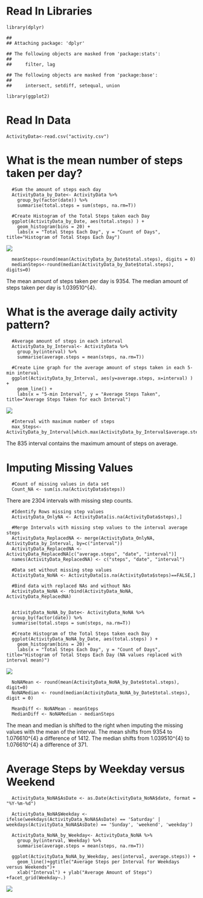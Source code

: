 Read In Libraries
=================

    library(dplyr)

    ## 
    ## Attaching package: 'dplyr'

    ## The following objects are masked from 'package:stats':
    ## 
    ##     filter, lag

    ## The following objects are masked from 'package:base':
    ## 
    ##     intersect, setdiff, setequal, union

    library(ggplot2)

Read In Data
============

    ActivityData<-read.csv("activity.csv")

What is the mean number of steps taken per day?
===============================================

      #Sum the amount of steps each day
      ActivityData_by_Date<- ActivityData %>%
        group_by(factor(date)) %>%
        summarise(total.steps = sum(steps, na.rm=T))

      #Create Histogram of the Total Steps taken each Day
      ggplot(ActivityData_by_Date, aes(total.steps) ) + 
        geom_histogram(bins = 20) +
        labs(x = "Total Steps Each Day", y = "Count of Days", title="Histogram of Total Steps Each Day")

![](PA1_template_files/figure-markdown_strict/TotalSteps-1.png)

      meanSteps<-round(mean(ActivityData_by_Date$total.steps), digits = 0)
      medianSteps<-round(median(ActivityData_by_Date$total.steps), digits=0)

The mean amount of steps taken per day is 9354. The median amount of
steps taken per day is 1.039510^{4}.

What is the average daily activity pattern?
===========================================

      #Average amount of steps in each interval
      ActivityData_by_Interval<- ActivityData %>%
        group_by(interval) %>%
        summarise(average.steps = mean(steps, na.rm=T))

      #Create Line graph for the average amount of steps taken in each 5-min interval
      ggplot(ActivityData_by_Interval, aes(y=average.steps, x=interval) ) + 
        geom_line() +
        labs(x = "5-min Interval", y = "Average Steps Taken", title="Average Steps Taken for each Interval")

![](PA1_template_files/figure-markdown_strict/AverageStepsPerInterval-1.png)

      #Interval with maximum number of steps
      max_Steps<-ActivityData_by_Interval[which.max(ActivityData_by_Interval$average.steps),]

The 835 interval contains the maximum amount of steps on average.

Imputing Missing Values
=======================

      #Count of missing values in data set
      Count_NA <- sum(is.na(ActivityData$steps))

There are 2304 intervals with missing step counts.

      #Identify Rows missing step values
      ActivityData_OnlyNA <- ActivityData[is.na(ActivityData$steps),]

      #Merge Intervals with missing step values to the interval average steps
      ActivityData_ReplacedNA <- merge(ActivityData_OnlyNA, ActivityData_by_Interval, by=c("interval"))
      ActivityData_ReplacedNA <- ActivityData_ReplacedNA[c("average.steps", "date", "interval")]
      names(ActivityData_ReplacedNA) <- c("steps", "date", "interval")
      
      #Data set without missing step values
      ActivityData_NoNA <- ActivityData[is.na(ActivityData$steps)==FALSE,]
      
      #Bind data with replaced NAs and without NAs
      ActivityData_NoNA <- rbind(ActivityData_NoNA, ActivityData_ReplacedNA)
      
      
      ActivityData_NoNA_by_Date<- ActivityData_NoNA %>%
      group_by(factor(date)) %>%
      summarise(total.steps = sum(steps, na.rm=T))

      #Create Histogram of the Total Steps taken each Day
      ggplot(ActivityData_NoNA_by_Date, aes(total.steps) ) + 
        geom_histogram(bins = 20) +
        labs(x = "Total Steps Each Day", y = "Count of Days", title="Histogram of Total Steps Each Day (NA values replaced with interval mean)")

![](PA1_template_files/figure-markdown_strict/Histogram%20with%20NA%20replaced%20with%20interval%20mean-1.png)

      NoNAMean <- round(mean(ActivityData_NoNA_by_Date$total.steps), digit=0)
      NoNAMedian <- round(median(ActivityData_NoNA_by_Date$total.steps), digit = 0)
      
      MeanDiff <- NoNAMean - meanSteps
      MedianDiff <- NoNAMedian - medianSteps

The mean and median is shifted to the right when imputing the missing
values with the mean of the interval. The mean shifts from 9354 to
1.076610^{4} a difference of 1412. The median shifts from 1.039510^{4}
to 1.076610^{4} a difference of 371.

Average Steps by Weekday versus Weekend
=======================================

      ActivityData_NoNA$AsDate <- as.Date(ActivityData_NoNA$date, format = "%Y-%m-%d")
      
      ActivityData_NoNA$Weekday <- ifelse(weekdays(ActivityData_NoNA$AsDate) == 'Saturday' | weekdays(ActivityData_NoNA$AsDate) == 'Sunday', 'weekend', 'weekday')
      
      ActivityData_NoNA_by_Weekday<- ActivityData_NoNA %>%
        group_by(interval, Weekday) %>%
        summarise(average.steps = mean(steps, na.rm=T))
      
      ggplot(ActivityData_NoNA_by_Weekday, aes(interval, average.steps)) +
        geom_line()+ggtitle("Average Steps per Interval for Weekdays versus Weekends")+
        xlab("Interval") + ylab("Average Amount of Steps") +facet_grid(Weekday~.)

![](PA1_template_files/figure-markdown_strict/NoNA%20data%20set%20with%20weekday%20and%20weekend%20identifier-1.png)
